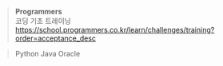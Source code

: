 >**Programmers** <br>
>코딩 기초 트레이닝 <br>
>https://school.programmers.co.kr/learn/challenges/training?order=acceptance_desc

>Python
>Java
>Oracle
